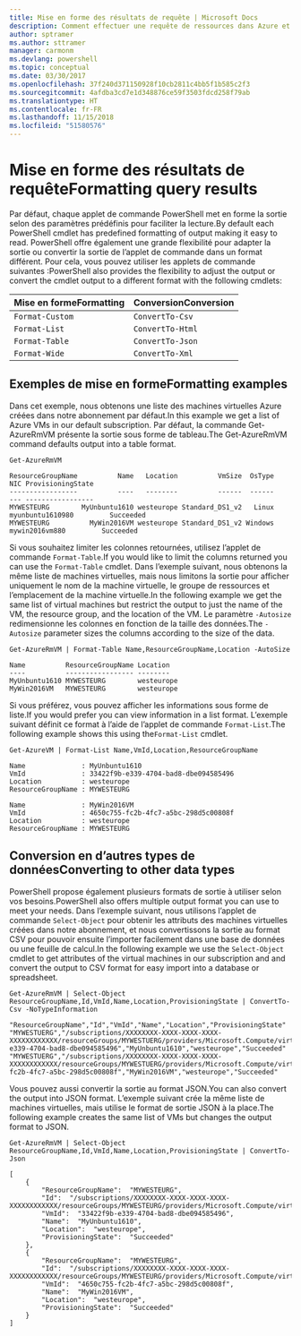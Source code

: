 ```yaml
---
title: Mise en forme des résultats de requête | Microsoft Docs
description: Comment effectuer une requête de ressources dans Azure et mettre en forme les résultats.
author: sptramer
ms.author: sttramer
manager: carmonm
ms.devlang: powershell
ms.topic: conceptual
ms.date: 03/30/2017
ms.openlocfilehash: 37f240d371150928f10cb2811c4bb5f1b585c2f3
ms.sourcegitcommit: 4afdba3cd7e1d348876ce59f3503fdcd258f79ab
ms.translationtype: HT
ms.contentlocale: fr-FR
ms.lasthandoff: 11/15/2018
ms.locfileid: "51580576"
---
```

# <a name="formatting-query-results"></a><span data-ttu-id="543a6-103">Mise en forme des résultats de requête</span><span class="sxs-lookup"><span data-stu-id="543a6-103">Formatting query results</span></span>

<span data-ttu-id="543a6-104">Par défaut, chaque applet de commande PowerShell met en forme la sortie selon des paramètres prédéfinis pour faciliter la lecture.</span><span class="sxs-lookup"><span data-stu-id="543a6-104">By default each PowerShell cmdlet has predefined formatting of output making it easy to read.</span></span>  <span data-ttu-id="543a6-105">PowerShell offre également une grande flexibilité pour adapter la sortie ou convertir la sortie de l’applet de commande dans un format différent. Pour cela, vous pouvez utiliser les applets de commande suivantes :</span><span class="sxs-lookup"><span data-stu-id="543a6-105">PowerShell also provides the flexibility to adjust the output or convert the cmdlet output to a different format with the following cmdlets:</span></span>

| <span data-ttu-id="543a6-106">Mise en forme</span><span class="sxs-lookup"><span data-stu-id="543a6-106">Formatting</span></span>      | <span data-ttu-id="543a6-107">Conversion</span><span class="sxs-lookup"><span data-stu-id="543a6-107">Conversion</span></span>       |
|-----------------|------------------|
| `Format-Custom` | `ConvertTo-Csv`  |
| `Format-List`   | `ConvertTo-Html` |
| `Format-Table`  | `ConvertTo-Json` |
| `Format-Wide`   | `ConvertTo-Xml`  |

## <a name="formatting-examples"></a><span data-ttu-id="543a6-108">Exemples de mise en forme</span><span class="sxs-lookup"><span data-stu-id="543a6-108">Formatting examples</span></span>

<span data-ttu-id="543a6-109">Dans cet exemple, nous obtenons une liste des machines virtuelles Azure créées dans notre abonnement par défaut.</span><span class="sxs-lookup"><span data-stu-id="543a6-109">In this example we get a list of Azure VMs in our default subscription.</span></span>  <span data-ttu-id="543a6-110">Par défaut, la commande Get-AzureRmVM présente la sortie sous forme de tableau.</span><span class="sxs-lookup"><span data-stu-id="543a6-110">The Get-AzureRmVM command defaults output into a table format.</span></span>

```powershell-interactive
Get-AzureRmVM
```

```output
ResourceGroupName          Name   Location          VmSize  OsType              NIC ProvisioningState
-----------------          ----   --------          ------  ------              --- -----------------
MYWESTEURG        MyUnbuntu1610 westeurope Standard_DS1_v2   Linux myunbuntu1610980         Succeeded
MYWESTEURG          MyWin2016VM westeurope Standard_DS1_v2 Windows   mywin2016vm880         Succeeded
```

<span data-ttu-id="543a6-111">Si vous souhaitez limiter les colonnes retournées, utilisez l’applet de commande `Format-Table`.</span><span class="sxs-lookup"><span data-stu-id="543a6-111">If you would like to limit the columns returned you can use the `Format-Table` cmdlet.</span></span> <span data-ttu-id="543a6-112">Dans l’exemple suivant, nous obtenons la même liste de machines virtuelles, mais nous limitons la sortie pour afficher uniquement le nom de la machine virtuelle, le groupe de ressources et l’emplacement de la machine virtuelle.</span><span class="sxs-lookup"><span data-stu-id="543a6-112">In the following example we get the same list of virtual machines but restrict the output to just the name of the VM, the resource group, and the location of the VM.</span></span>  <span data-ttu-id="543a6-113">Le paramètre `-Autosize` redimensionne les colonnes en fonction de la taille des données.</span><span class="sxs-lookup"><span data-stu-id="543a6-113">The `-Autosize` parameter sizes the columns according to the size of the data.</span></span>

```powershell-interactive
Get-AzureRmVM | Format-Table Name,ResourceGroupName,Location -AutoSize
```

```output
Name          ResourceGroupName Location
----          ----------------- --------
MyUnbuntu1610 MYWESTEURG        westeurope
MyWin2016VM   MYWESTEURG        westeurope
```

<span data-ttu-id="543a6-114">Si vous préférez, vous pouvez afficher les informations sous forme de liste.</span><span class="sxs-lookup"><span data-stu-id="543a6-114">If you would prefer you can view information in a list format.</span></span> <span data-ttu-id="543a6-115">L’exemple suivant définit ce format à l’aide de l’applet de commande `Format-List`.</span><span class="sxs-lookup"><span data-stu-id="543a6-115">The following example shows this using the`Format-List` cmdlet.</span></span>

```powershell-interactive
Get-AzureVM | Format-List Name,VmId,Location,ResourceGroupName
```

```output
Name              : MyUnbuntu1610
VmId              : 33422f9b-e339-4704-bad8-dbe094585496
Location          : westeurope
ResourceGroupName : MYWESTEURG

Name              : MyWin2016VM
VmId              : 4650c755-fc2b-4fc7-a5bc-298d5c00808f
Location          : westeurope
ResourceGroupName : MYWESTEURG
```

## <a name="converting-to-other-data-types"></a><span data-ttu-id="543a6-116">Conversion en d’autres types de données</span><span class="sxs-lookup"><span data-stu-id="543a6-116">Converting to other data types</span></span>

<span data-ttu-id="543a6-117">PowerShell propose également plusieurs formats de sortie à utiliser selon vos besoins.</span><span class="sxs-lookup"><span data-stu-id="543a6-117">PowerShell also offers multiple output format you can use to meet your needs.</span></span>  <span data-ttu-id="543a6-118">Dans l’exemple suivant, nous utilisons l’applet de commande `Select-Object` pour obtenir les attributs des machines virtuelles créées dans notre abonnement, et nous convertissons la sortie au format CSV pour pouvoir ensuite l’importer facilement dans une base de données ou une feuille de calcul.</span><span class="sxs-lookup"><span data-stu-id="543a6-118">In the following example we use the `Select-Object` cmdlet to get attributes of the virtual machines in our subscription and and convert the output to CSV format for easy import into a database or spreadsheet.</span></span>

```powershell-interactive
Get-AzureRmVM | Select-Object ResourceGroupName,Id,VmId,Name,Location,ProvisioningState | ConvertTo-Csv -NoTypeInformation
```

```output
"ResourceGroupName","Id","VmId","Name","Location","ProvisioningState"
"MYWESTUERG","/subscriptions/XXXXXXXX-XXXX-XXXX-XXXX-XXXXXXXXXXXX/resourceGroups/MYWESTUERG/providers/Microsoft.Compute/virtualMachines/MyUnbuntu1610","33422f9b-e339-4704-bad8-dbe094585496","MyUnbuntu1610","westeurope","Succeeded"
"MYWESTUERG","/subscriptions/XXXXXXXX-XXXX-XXXX-XXXX-XXXXXXXXXXXX/resourceGroups/MYWESTUERG/providers/Microsoft.Compute/virtualMachines/MyWin2016VM","4650c755-fc2b-4fc7-a5bc-298d5c00808f","MyWin2016VM","westeurope","Succeeded"
```

<span data-ttu-id="543a6-119">Vous pouvez aussi convertir la sortie au format JSON.</span><span class="sxs-lookup"><span data-stu-id="543a6-119">You can also convert the output into JSON format.</span></span>  <span data-ttu-id="543a6-120">L’exemple suivant crée la même liste de machines virtuelles, mais utilise le format de sortie JSON à la place.</span><span class="sxs-lookup"><span data-stu-id="543a6-120">The following example creates the same list of VMs but changes the output format to JSON.</span></span>

```powershell-interactive
Get-AzureRmVM | Select-Object ResourceGroupName,Id,VmId,Name,Location,ProvisioningState | ConvertTo-Json
```

```output
[
    {
        "ResourceGroupName":  "MYWESTEURG",
        "Id":  "/subscriptions/XXXXXXXX-XXXX-XXXX-XXXX-XXXXXXXXXXXX/resourceGroups/MYWESTEURG/providers/Microsoft.Compute/virtualMachines/MyUnbuntu1610",
        "VmId":  "33422f9b-e339-4704-bad8-dbe094585496",
        "Name":  "MyUnbuntu1610",
        "Location":  "westeurope",
        "ProvisioningState":  "Succeeded"
    },
    {
        "ResourceGroupName":  "MYWESTEURG",
        "Id":  "/subscriptions/XXXXXXXX-XXXX-XXXX-XXXX-XXXXXXXXXXXX/resourceGroups/MYWESTEURG/providers/Microsoft.Compute/virtualMachines/MyWin2016VM",
        "VmId":  "4650c755-fc2b-4fc7-a5bc-298d5c00808f",
        "Name":  "MyWin2016VM",
        "Location":  "westeurope",
        "ProvisioningState":  "Succeeded"
    }
]
```

